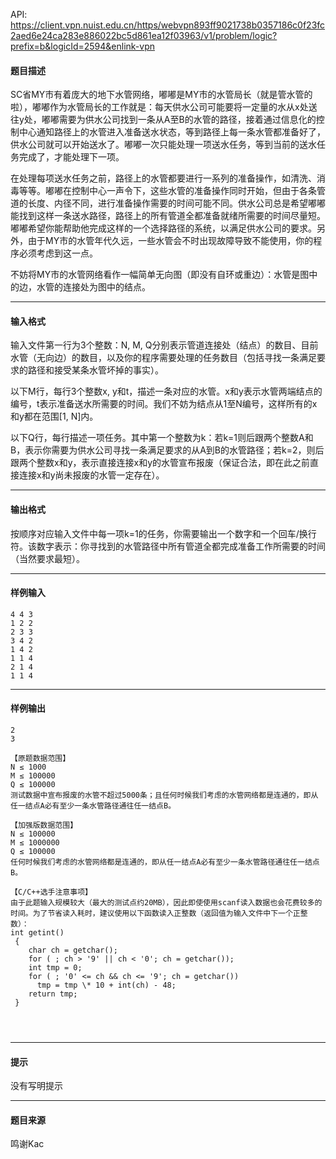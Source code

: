 API: https://client.vpn.nuist.edu.cn/https/webvpn893ff9021738b0357186c0f23fc2aed6e24ca283e886022bc5d861ea12f03963/v1/problem/logic?prefix=b&logicId=2594&enlink-vpn

#### 题目描述

SC省MY市有着庞大的地下水管网络，嘟嘟是MY市的水管局长（就是管水管的啦），嘟嘟作为水管局长的工作就是：每天供水公司可能要将一定量的水从x处送往y处，嘟嘟需要为供水公司找到一条从A至B的水管的路径，接着通过信息化的控制中心通知路径上的水管进入准备送水状态，等到路径上每一条水管都准备好了，供水公司就可以开始送水了。嘟嘟一次只能处理一项送水任务，等到当前的送水任务完成了，才能处理下一项。

在处理每项送水任务之前，路径上的水管都要进行一系列的准备操作，如清洗、消毒等等。嘟嘟在控制中心一声令下，这些水管的准备操作同时开始，但由于各条管道的长度、内径不同，进行准备操作需要的时间可能不同。供水公司总是希望嘟嘟能找到这样一条送水路径，路径上的所有管道全都准备就绪所需要的时间尽量短。嘟嘟希望你能帮助他完成这样的一个选择路径的系统，以满足供水公司的要求。另外，由于MY市的水管年代久远，一些水管会不时出现故障导致不能使用，你的程序必须考虑到这一点。

不妨将MY市的水管网络看作一幅简单无向图（即没有自环或重边）：水管是图中的边，水管的连接处为图中的结点。

---

#### 输入格式

输入文件第一行为3个整数：N, M, Q分别表示管道连接处（结点）的数目、目前水管（无向边）的数目，以及你的程序需要处理的任务数目（包括寻找一条满足要求的路径和接受某条水管坏掉的事实）。

以下M行，每行3个整数x, y和t，描述一条对应的水管。x和y表示水管两端结点的编号，t表示准备送水所需要的时间。我们不妨为结点从1至N编号，这样所有的x和y都在范围\[1, N\]内。

以下Q行，每行描述一项任务。其中第一个整数为k：若k=1则后跟两个整数A和B，表示你需要为供水公司寻找一条满足要求的从A到B的水管路径；若k=2，则后跟两个整数x和y，表示直接连接x和y的水管宣布报废（保证合法，即在此之前直接连接x和y尚未报废的水管一定存在）。

---

#### 输出格式

按顺序对应输入文件中每一项k=1的任务，你需要输出一个数字和一个回车/换行符。该数字表示：你寻找到的水管路径中所有管道全都完成准备工作所需要的时间（当然要求最短）。

---

#### 样例输入
```
4 4 3
1 2 2
2 3 3
3 4 2
1 4 2
1 1 4
2 1 4
1 1 4

```

---

#### 样例输出
```
2
3
 
【原题数据范围】
N ≤ 1000
M ≤ 100000
Q ≤ 100000
测试数据中宣布报废的水管不超过5000条；且任何时候我们考虑的水管网络都是连通的，即从任一结点A必有至少一条水管路径通往任一结点B。
 
【加强版数据范围】
N ≤ 100000
M ≤ 1000000
Q ≤ 100000
任何时候我们考虑的水管网络都是连通的，即从任一结点A必有至少一条水管路径通往任一结点B。
 
【C/C++选手注意事项】
由于此题输入规模较大（最大的测试点约20MB），因此即使使用scanf读入数据也会花费较多的时间。为了节省读入耗时，建议使用以下函数读入正整数（返回值为输入文件中下一个正整数）：
int getint()
 {
    char ch = getchar();
    for ( ; ch > '9' || ch < '0'; ch = getchar());
    int tmp = 0;
    for ( ; '0' <= ch && ch <= '9'; ch = getchar())
      tmp = tmp \* 10 + int(ch) - 48;
    return tmp;
 } 


 
```

---

#### 提示

没有写明提示

---

#### 题目来源

鸣谢Kac